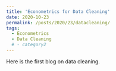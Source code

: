 ```yaml
---
title: 'Econometrics for Data Cleaning'
date: 2020-10-23
permalink: /posts/2020/23/datacleaning/
tags:
  - Econometrics
  - Data Cleaning
  # - category2
---
```


Here is the first blog on data cleaning.
